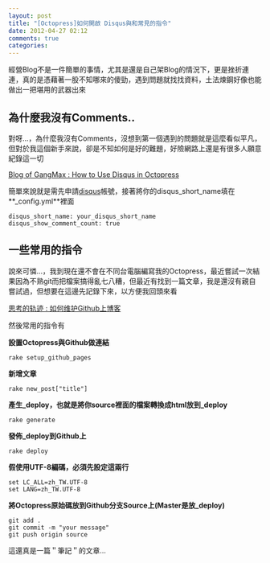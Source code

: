 ```yaml
---
layout: post
title: "[Octopress]如何開啟 Disqus與和常見的指令"
date: 2012-04-27 02:12
comments: true
categories: 
---
```


經營Blog不是一件簡單的事情，尤其是還是自己架Blog的情況下，更是挫折連連，真的是憑藉著一股不知哪來的傻勁，遇到問題就找找資料，土法煉鋼好像也能做出一把堪用的武器出來
<!-- more  -->
## 為什麼我沒有Comments..
對呀...，為什麼我沒有Comments，沒想到第一個遇到的問題就是這麼看似平凡，但對於我這個新手來說，卻是不知如何是好的難題，好險網路上還是有很多人願意紀錄這一切

<a href="http://gangmax.github.com/blog/2012/01/20/how-to-use-disqus-in-octopress/" target="_blank">Blog of GangMax : How to Use Disqus in Octopress</a>

簡單來說就是需先申請<a href="http://www.disqus.com/" target="_blank">disqus</a>帳號，接著將你的disqus_short_name填在**_config.yml**裡面

	disqus_short_name: your_disqus_short_name
	disqus_show_comment_count: true

## 一些常用的指令

說來可憐...，我到現在還不會在不同台電腦編寫我的Octopress，最近嘗試一次結果因為不熟git而把檔案搞得亂七八糟，但最近有找到一篇文章，我是還沒有親自嘗試過，但想要在這邊先記錄下來，以方便我回頭來看

<a href="http://shanewfx.github.com/blog/2012/02/16/clone-blog-from-github/" target="_blankl">思考的轨迹 : 如何维护Github上博客</a>

然後常用的指令有

**設置Octopress與Github做連結**

	rake setup_github_pages
**新增文章**

	rake new_post["title"]
**產生_deploy，也就是將你source裡面的檔案轉換成html放到_deploy**

	rake generate
**發佈_deploy到Github上**

	rake deploy
**假使用UTF-8編碼，必須先設定這兩行**	

	set LC_ALL=zh_TW.UTF-8
	set LANG=zh_TW.UTF-8
**將Octopress原始碼放到Github分支Source上(Master是放_deploy)**	

	git add .
	git commit -m "your message"
	git push origin source	
	
這還真是一篇＂筆記＂的文章...	
	